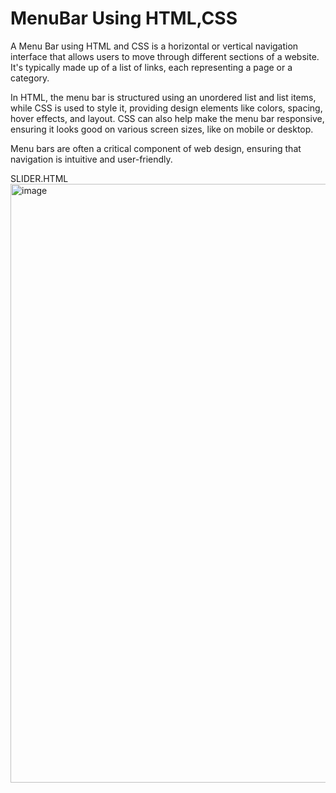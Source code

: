 # MenuBar Using HTML,CSS


A Menu Bar using HTML and CSS is a horizontal or vertical navigation interface that allows users to move through different sections of a website. 
  It's typically made up of a list of links, each representing a page or a category.

In HTML, the menu bar is structured using an unordered list and list items, while CSS is used to style it, providing design elements like colors, spacing, hover effects, and layout. CSS can also help make the menu bar responsive, ensuring it looks good on various screen sizes, like on mobile or desktop.

Menu bars are often a critical component of web design, ensuring that navigation is intuitive and user-friendly.


SLIDER.HTML
<img width="958" alt="image" src="https://github.com/user-attachments/assets/8cbe1ee8-6fa4-42d3-ad4e-5dc605ff1f3f">
